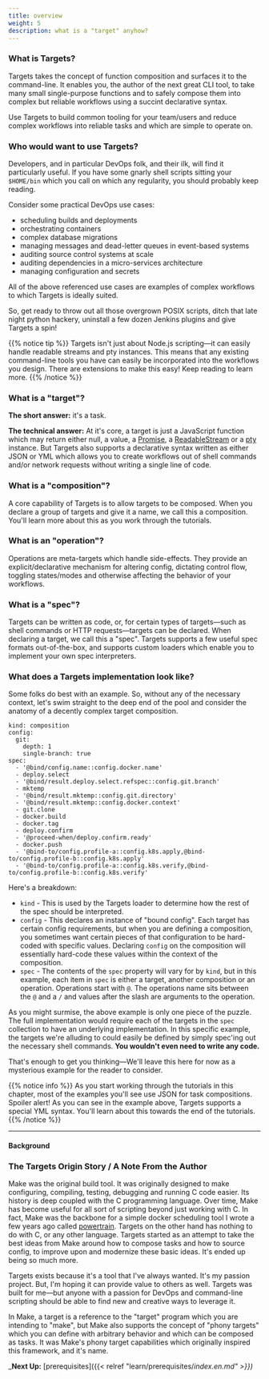 ```yaml
---
title: overview
weight: 5
description: what is a "target" anyhow?
---
```


### What is Targets?

Targets takes the concept of function composition and surfaces it to the command-line. It enables you, the author of the next great CLI tool, to take many small single-purpose functions and to safely compose them into complex but reliable workflows using a succint declarative syntax.

Use Targets to build common tooling for your team/users and reduce complex workflows into reliable tasks and which are simple to operate on.

### Who would want to use Targets?

Developers, and in particular DevOps folk, and their ilk, will find it particularly useful. If you have some gnarly shell scripts sitting your `$HOME/bin` which you call on which any regularity, you should probably keep reading.

Consider some practical DevOps use cases:

* scheduling builds and deployments
* orchestrating containers
* complex database migrations
* managing messages and dead-letter queues in event-based systems
* auditing source control systems at scale
* auditing dependencies in a micro-services architecture
* managing configuration and secrets

All of the above referenced use cases are examples of complex workflows to which Targets is ideally suited.

So, get ready to throw out all those overgrown POSIX scripts, ditch that late night python hackery, uninstall a few dozen Jenkins plugins and give Targets a spin!

{{% notice tip %}}
Targets isn't just about Node.js scripting—it can easily handle readable streams and pty instances. This means that any existing command-line tools you have can easily be incorporated into the workflows you design. There are extensions to make this easy! Keep reading to learn more.
{{% /notice %}}

### What is a "target"?

**The short answer:** it's a task.

**The technical answer:** At it's core, a target is just a JavaScript function which may return either null, a value, a [Promise](https://promisesaplus.com/), a [ReadableStream](https://nodejs.org/api/stream.html#stream_readable_streams) or a [pty](https://www.npmjs.com/package/node-pty) instance. But Targets also supports a declarative syntax written as either JSON or YML which allows you to create workflows out of shell commands and/or network requests without writing a single line of code.

### What is a "composition"?

A core capability of Targets is to allow targets to be composed. When you declare a group of targets and give it a name, we call this a composition. You'll learn more about this as you work through the tutorials.

### What is an "operation"?

Operations are meta-targets which handle side-effects. They provide an explicit/declarative mechanism for altering config, dictating control flow, toggling states/modes and otherwise affecting the behavior of your workflows.

### What is a "spec"?

Targets can be written as code, or, for certain types of targets—such as shell commands or HTTP requests—targets can be declared. When declaring a target, we call this a "spec". Targets supports a few useful spec formats out-of-the-box, and supports custom loaders which enable you to implement your own spec interpreters.

### What does a Targets implementation look like?

Some folks do best with an example. So, without any of the necessary context, let's swim straight to the deep end of the pool and consider the anatomy of a decently complex target composition.

```
kind: composition
config:
  git:
    depth: 1
    single-branch: true
spec:
  - '@bind/config.name::config.docker.name'
  - deploy.select
  - '@bind/result.deploy.select.refspec::config.git.branch'
  - mktemp
  - '@bind/result.mktemp::config.git.directory'
  - '@bind/result.mktemp::config.docker.context'
  - git.clone
  - docker.build
  - docker.tag
  - deploy.confirm
  - '@proceed-when/deploy.confirm.ready'
  - docker.push
  - '@bind-to/config.profile-a::config.k8s.apply,@bind-to/config.profile-b::config.k8s.apply'
  - '@bind-to/config.profile-a::config.k8s.verify,@bind-to/config.profile-b::config.k8s.verify'
```

Here's a breakdown:

* `kind` - This is used by the Targets loader to determine how the rest of the spec should be interpreted.
* `config` - This declares an instance of "bound config". Each target has certain config requirements, but when you are defining a composition, you sometimes want certain pieces of that configuration to be hard-coded with specific values. Declaring `config` on the composition will essentially hard-code these values within the context of the composition.
* `spec` - The contents of the `spec` property will vary for by `kind`, but in this example, each item in `spec` is either a target, another composition or an operation. Operations start with `@`. The operations name sits between the `@` and a `/` and values after the slash are arguments to the operation.

As you might surmise, the above example is only one piece of the puzzle. The full implementation would require each of the targets in the `spec` collection to have an underlying implementation. In this specific example, the targets we're alluding to could easily be defined by simply spec'ing out the necessary shell commands. **You wouldn't even need to write any code.**

That's enough to get you thinking—We'll leave this here for now as a mysterious example for the reader to consider.

{{% notice info %}}
As you start working through the tutorials in this chapter, most of the examples you'll see use JSON for task compositions. Spoiler alert! As you can see in the example above, Targets supports a special YML syntax. You'll learn about this towards the end of the tutorials.
{{% /notice %}}

-----


#### Background

### The Targets Origin Story / A Note From the Author

Make was the original build tool. It was originally designed to make configuring, compiling, testing, debugging and running C code easier. Its history is deep coupled with the C programming language. Over time, Make has become useful for all sort of scripting beyond just working with C. In fact, Make was the backbone for a simple docker scheduling tool I wrote a few years ago called [powertrain](https://github.com/carsdotcom/powertrain). Targets on the other hand has nothing to do with C, or any other language. Targets started as an attempt to take the best ideas from Make around how to compose tasks and how to source config, to improve upon and modernize these basic ideas. It's ended up being so much more.

Targets exists because it's a tool that I've always wanted. It's my passion project. But, I'm hoping it can provide value to others as well. Targets was built for me—but anyone with a passion for DevOps and command-line scripting should be able to find new and creative ways to leverage it.

In Make, a target is a reference to the "target" program which you are intending to "make", but Make also supports the concept of "phony targets" which you can define with arbitrary behavior and which can be composed as tasks. It was Make's phony target capabilities which originally inspired this framework, and it's name.

_**Next Up:** [prerequisites]({{< relref "learn/prerequisites/_index.en.md" >}})_

